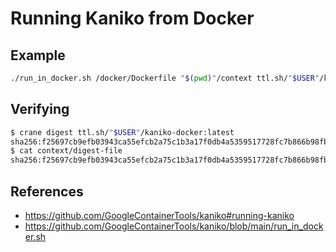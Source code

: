 # Running Kaniko from Docker

## Example

```bash
./run_in_docker.sh /docker/Dockerfile "$(pwd)"/context ttl.sh/"$USER"/kaniko-docker
```

## Verifying

```bash
$ crane digest ttl.sh/"$USER"/kaniko-docker:latest
sha256:f25697cb9efb03943ca55efcb2a75c1b3a17f0db4a5359517728fc7b866b98fb
$ cat context/digest-file
sha256:f25697cb9efb03943ca55efcb2a75c1b3a17f0db4a5359517728fc7b866b98fb
```

## References

* <https://github.com/GoogleContainerTools/kaniko#running-kaniko>
* <https://github.com/GoogleContainerTools/kaniko/blob/main/run_in_docker.sh>
